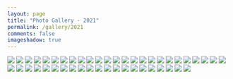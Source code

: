 ```yaml
---
layout: page
title: "Photo Gallery - 2021"
permalink: /gallery/2021
comments: false
imageshadow: true
---
```


<img src="https://lightfocus-1256547063.cos.ap-hongkong.myqcloud.com/gallery/2021/DSC03180.jpg">

<img src="https://lightfocus-1256547063.cos.ap-hongkong.myqcloud.com/gallery/2021/DSC03178.jpg">

<img src="https://lightfocus-1256547063.cos.ap-hongkong.myqcloud.com/gallery/2021/DSC03170.jpg">

<img src="https://lightfocus-1256547063.cos.ap-hongkong.myqcloud.com/gallery/2021/DSC03169.jpg">

<img src="https://lightfocus-1256547063.cos.ap-hongkong.myqcloud.com/gallery/2021/DSC03153.jpg">

<img src="https://lightfocus-1256547063.cos.ap-hongkong.myqcloud.com/gallery/2021/DSC03107.jpg">

<img src="https://lightfocus-1256547063.cos.ap-hongkong.myqcloud.com/gallery/2021/DSC03077.jpg">

<img src="https://lightfocus-1256547063.cos.ap-hongkong.myqcloud.com/gallery/2021/DSC03065.jpg">

<img src="https://lightfocus-1256547063.cos.ap-hongkong.myqcloud.com/gallery/2021/DSC03060.jpg">

<img src="https://lightfocus-1256547063.cos.ap-hongkong.myqcloud.com/gallery/2021/DSC03010.jpg">

<img src="https://lightfocus-1256547063.cos.ap-hongkong.myqcloud.com/gallery/2021/DSC02982.jpg">

<img src="https://lightfocus-1256547063.cos.ap-hongkong.myqcloud.com/gallery/2021/DSC02977.jpg">

<img src="https://lightfocus-1256547063.cos.ap-hongkong.myqcloud.com/gallery/2021/DSC02974.jpg">

<img src="https://lightfocus-1256547063.cos.ap-hongkong.myqcloud.com/gallery/2021/DSC02966.jpg">

<img src="https://lightfocus-1256547063.cos.ap-hongkong.myqcloud.com/gallery/2021/DSC02957.jpg">

<img src="https://lightfocus-1256547063.cos.ap-hongkong.myqcloud.com/gallery/2021/DSC02954.jpg">

<img src="https://lightfocus-1256547063.cos.ap-hongkong.myqcloud.com/gallery/2021/DSC02952.jpg">

<img src="https://lightfocus-1256547063.cos.ap-hongkong.myqcloud.com/gallery/2021/DSC02909.jpg">

<img src="https://lightfocus-1256547063.cos.ap-hongkong.myqcloud.com/gallery/2021/DSC02895.jpg">

<img src="https://lightfocus-1256547063.cos.ap-hongkong.myqcloud.com/gallery/2021/DSC02887.jpg">

<img src="https://lightfocus-1256547063.cos.ap-hongkong.myqcloud.com/gallery/2021/DSC02861.jpg">

<img src="https://lightfocus-1256547063.cos.ap-hongkong.myqcloud.com/gallery/2021/DSC02787.jpg">

<img src="https://lightfocus-1256547063.cos.ap-hongkong.myqcloud.com/gallery/2021/PEN-F.jpg">

<img src="https://lightfocus-1256547063.cos.ap-hongkong.myqcloud.com/gallery/2021/DSC02499.jpg">

<img src="https://lightfocus-1256547063.cos.ap-hongkong.myqcloud.com/gallery/2021/DSC02482.jpg">

<img src="https://lightfocus-1256547063.cos.ap-hongkong.myqcloud.com/gallery/2021/DSC02465.jpg">

<img src="https://lightfocus-1256547063.cos.ap-hongkong.myqcloud.com/gallery/2021/DSC02447.jpg">

<img src="https://lightfocus-1256547063.cos.ap-hongkong.myqcloud.com/gallery/2021/DSC02438.jpg">

<img src="https://lightfocus-1256547063.cos.ap-hongkong.myqcloud.com/gallery/2021/DSC02379.jpg">

<img src="https://lightfocus-1256547063.cos.ap-hongkong.myqcloud.com/gallery/2021/DSC02009.jpg">

<img src="https://lightfocus-1256547063.cos.ap-hongkong.myqcloud.com/gallery/2021/DSC01999.jpg">

<img src="https://lightfocus-1256547063.cos.ap-hongkong.myqcloud.com/gallery/2021/DSC01991.jpg">

<img src="https://lightfocus-1256547063.cos.ap-hongkong.myqcloud.com/gallery/2021/DSC01990.jpg">

<img src="https://lightfocus-1256547063.cos.ap-hongkong.myqcloud.com/gallery/2021/DSC01987.jpg">

<img src="https://lightfocus-1256547063.cos.ap-hongkong.myqcloud.com/gallery/2021/DSC01984.jpg">

<img src="https://lightfocus-1256547063.cos.ap-hongkong.myqcloud.com/gallery/2021/DSC01934.jpg">

<img src="https://lightfocus-1256547063.cos.ap-hongkong.myqcloud.com/gallery/2021/DSC01899.jpg">

<img src="https://lightfocus-1256547063.cos.ap-hongkong.myqcloud.com/gallery/2021/DSC01893.jpg">

<img src="https://lightfocus-1256547063.cos.ap-hongkong.myqcloud.com/gallery/2021/Keyboard.jpg">

<img src="https://lightfocus-1256547063.cos.ap-hongkong.myqcloud.com/gallery/2021/DSC01736.jpg">

<img src="https://lightfocus-1256547063.cos.ap-hongkong.myqcloud.com/gallery/2021/DSC01713.jpg">

<img src="https://lightfocus-1256547063.cos.ap-hongkong.myqcloud.com/gallery/2021/DSC01701.jpg">

<img src="https://lightfocus-1256547063.cos.ap-hongkong.myqcloud.com/gallery/2021/DSC01659.jpg">

<img src="https://lightfocus-1256547063.cos.ap-hongkong.myqcloud.com/gallery/2021/DSC01645.jpg">

<img src="https://lightfocus-1256547063.cos.ap-hongkong.myqcloud.com/gallery/2021/DSC01540.jpg">

<img src="https://lightfocus-1256547063.cos.ap-hongkong.myqcloud.com/gallery/2021/DSC01450.jpg">